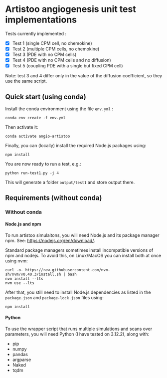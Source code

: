 # Artistoo angiogenesis unit test implementations

Tests currently implemented : 

- [x] Test 1 (single CPM cell, no chemokine)
- [x] Test 2 (multiple CPM cells, no chemokine)
- [x] Test 3 (PDE with no CPM cells)
- [x] Test 4 (PDE with no CPM cells and no diffusion)
- [x] Test 5 (coupling PDE with a single but fixed CPM cell)

Note: test 3 and 4 differ only in the value of the diffusion coefficient, so they use
the same script.

## Quick start (using conda)

Install the conda environment using the file `env.yml` : 

```
conda env create -f env.yml
```

Then activate it:

```
conda activate angio-artistoo
```

Finally, you can (locally) install the required Node.js packages using:

```
npm install
```

You are now ready to run a test, e.g.:

```
python run-test1.py -j 4
```

This will generate a folder `output/test1` and store output there. 


## Requirements (without conda)

### Without conda

#### Node.js and npm

To run artistoo simulaitons, you will need Node.js and its package manager npm. 
See: https://nodejs.org/en/download/. 

Standard package managers sometimes install incompatible versions of npm and nodejs. 
To avoid this, on Linux/MacOS you can install both at once using nvm:

```
curl -o- https://raw.githubusercontent.com/nvm-sh/nvm/v0.40.3/install.sh | bash
nvm install --lts
nvm use --lts
```

After that, you still need to install Node.js dependencies as listed in the 
`package.json` and `package-lock.json` files using:

```
npm install
```

#### Python

To use the wrapper script that runs multiple simulations and scans over parameters,
you will need Python (I have tested on 3.12.2), along with:

- pip
- numpy
- pandas
- argparse
- Naked
- tqdm


